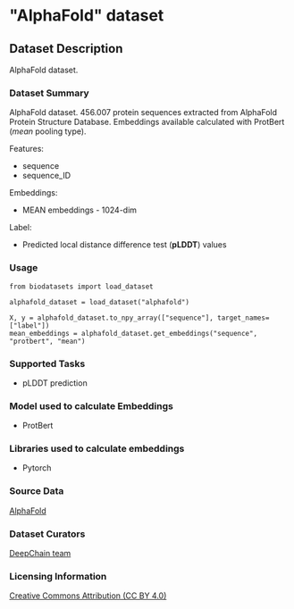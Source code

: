 # "AlphaFold" dataset


## Dataset Description
AlphaFold dataset.

### Dataset Summary

AlphaFold dataset. 456.007 protein sequences extracted from AlphaFold Protein Structure Database. Embeddings available calculated with ProtBert (_mean_ pooling type).

Features:
 - sequence
 - sequence_ID

Embeddings:
 - MEAN embeddings - 1024-dim


Label:
 - Predicted local distance difference test (__pLDDT__) values

### Usage
```
from biodatasets import load_dataset

alphafold_dataset = load_dataset("alphafold")

X, y = alphafold_dataset.to_npy_array(["sequence"], target_names=["label"])
mean_embeddings = alphafold_dataset.get_embeddings("sequence", "protbert", "mean")

```

### Supported Tasks
 - pLDDT prediction


### Model used to calculate Embeddings
 - ProtBert

### Libraries used to calculate embeddings
 - Pytorch


### Source Data

[AlphaFold](https://alphafold.ebi.ac.uk/download)


### Dataset Curators

[DeepChain team](https://deepchain.bio)

### Licensing Information
[Creative Commons Attribution (CC BY 4.0)](https://alphafold.ebi.ac.uk/download)
